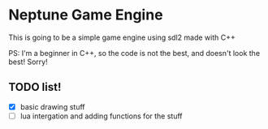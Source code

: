 # Neptune Game Engine

This is going to be a simple game engine using sdl2 made with C++

PS: I'm a beginner in C++, so the code is not the best, and doesn't look the best! Sorry!

## TODO list!
- [x] basic drawing stuff
- [ ] lua intergation and adding functions for the stuff